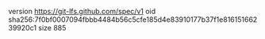 version https://git-lfs.github.com/spec/v1
oid sha256:7f0bf0007094fbbb4484b56c5cfe185d4e83910177b37f1e81615166239920c1
size 885
